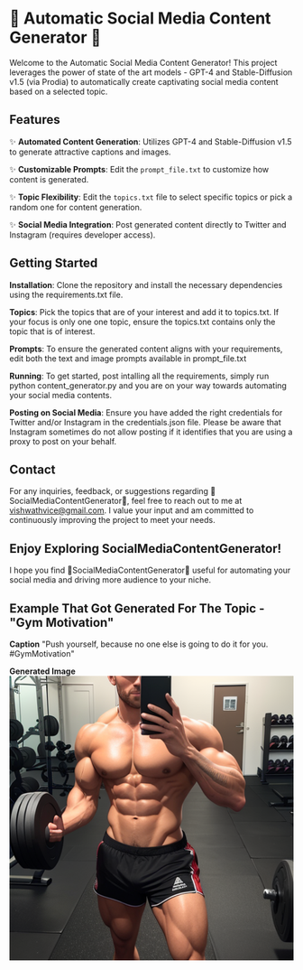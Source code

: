 # 🌟 Automatic Social Media Content Generator 🌟

Welcome to the Automatic Social Media Content Generator! This project leverages the power of state of the art models - GPT-4 and Stable-Diffusion v1.5 (via Prodia) to automatically create captivating social media content based on a selected topic.


## Features

✨ **Automated Content Generation**: Utilizes GPT-4 and Stable-Diffusion v1.5 to generate attractive captions and images.

✨ **Customizable Prompts**: Edit the `prompt_file.txt` to customize how content is generated.

✨ **Topic Flexibility**: Edit the `topics.txt` file to select specific topics or pick a random one for content generation.

✨ **Social Media Integration**: Post generated content directly to Twitter and Instagram (requires developer access).


## Getting Started

**Installation**: Clone the repository and install the necessary dependencies using the requirements.txt file.

**Topics**: Pick the topics that are of your interest and add it to topics.txt. If your focus is only one one topic, ensure the topics.txt contains only the topic that is of interest.

**Prompts**: To ensure the generated content aligns with your requirements, edit both the text and image prompts available in prompt_file.txt

**Running**: To get started, post intalling all the requirements, simply run python content_generator.py and you are on your way towards automating your social media contents. 

**Posting on Social Media**: Ensure you have added the right credentials for Twitter and/or Instagram in the credentials.json file. Please be aware that Instagram sometimes do not allow posting if it identifies that you are using a proxy to post on your behalf.


## Contact

For any inquiries, feedback, or suggestions regarding 🌟SocialMediaContentGenerator🌟, feel free to reach out to me at vishwathvice@gmail.com. I value your input and am committed to continuously improving the project to meet your needs.


## Enjoy Exploring SocialMediaContentGenerator!

I hope you find 🌟SocialMediaContentGenerator🌟 useful for automating your social media and driving more audience to your niche.


## Example That Got Generated For The Topic - "Gym Motivation"

**Caption**
"Push yourself, because no one else is going to do it for you. #GymMotivation"

**Generated Image**
![alt text](https://github.com/vishwath96/SocialMediaContentGenerator/blob/main/examples/image.png?raw=true)
